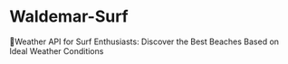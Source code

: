 # Waldemar-Surf
🌊Weather API for Surf Enthusiasts: Discover the Best Beaches Based on Ideal Weather Conditions
